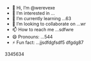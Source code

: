 - 👋 Hi, I’m @werevexe
- 👀 I’m interested in ...
- 🌱 I’m currently learning ...63
- 💞️ I’m looking to collaborate on ...wr
- 📫 How to reach me ...sdfwre
- 😄 Pronouns: ...544
- ⚡ Fun fact: ...jjsdfdgfsdf5
dfgdg87
<!---adsdf
werevexe/werevexe is a ✨ special ✨ repository because its `README.md` (this file) appears on your GitHub profile.1234562
You can click the Preview link to take a look at your changes.
--->3345634
